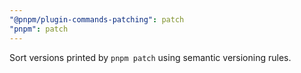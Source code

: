 ```yaml
---
"@pnpm/plugin-commands-patching": patch
"pnpm": patch
---
```


Sort versions printed by `pnpm patch` using semantic versioning rules.
